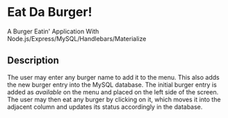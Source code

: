 # Eat Da Burger!
A Burger Eatin' Application With Node.js/Express/MySQL/Handlebars/Materialize

## Description

The user may enter any burger name to add it to the menu. This also adds the new burger entry into the MySQL database. The initial burger entry is added as *available* on the menu and placed on the left side of the screen. The user may then eat any burger by clicking on it, which moves it into the adjacent column and updates its status accordingly in the database.

